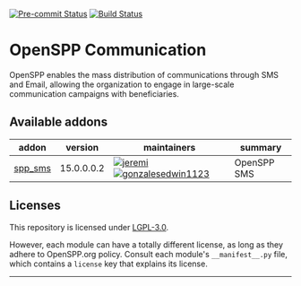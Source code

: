 
<!-- /!\ Non OCA Context : Set here the badge of your runbot / runboat instance. -->
[![Pre-commit Status](https://github.com/openspp-project/openspp-communication/actions/workflows/pre-commit.yml/badge.svg?branch=15.0)](https://github.com/openspp-project/openspp-communication/actions/workflows/pre-commit.yml?query=branch%3A15.0)
[![Build Status](https://github.com/openspp-project/openspp-communication/actions/workflows/test.yml/badge.svg?branch=15.0)](https://github.com/openspp-project/openspp-communication/actions/workflows/test.yml?query=branch%3A15.0)
<!-- [![codecov](https://codecov.io/gh/openspp-project/openspp-communication/branch/15.0/graph/badge.svg)](https://codecov.io/gh/openspp-project/openspp-communication) -->
<!-- /!\ Non OCA Context : Set here the badge of your translation instance. -->

<!-- /!\ do not modify above this line -->

# OpenSPP Communication

OpenSPP enables the mass distribution of communications through SMS and Email, allowing the organization to engage in large-scale communication campaigns with beneficiaries.

<!-- /!\ do not modify below this line -->

<!-- prettier-ignore-start -->

[//]: # (addons)

Available addons
----------------
addon | version | maintainers | summary
--- | --- | --- | ---
[spp_sms](spp_sms/) | 15.0.0.0.2 | [![jeremi](https://github.com/jeremi.png?size=30px)](https://github.com/jeremi) [![gonzalesedwin1123](https://github.com/gonzalesedwin1123.png?size=30px)](https://github.com/gonzalesedwin1123) | OpenSPP SMS

[//]: # (end addons)

<!-- prettier-ignore-end -->

## Licenses

This repository is licensed under [LGPL-3.0](LICENSE).

However, each module can have a totally different license, as long as they adhere to OpenSPP.org
policy. Consult each module's `__manifest__.py` file, which contains a `license` key
that explains its license.

----
<!-- /!\ Non OCA Context : Set here the full description of your organization. -->
